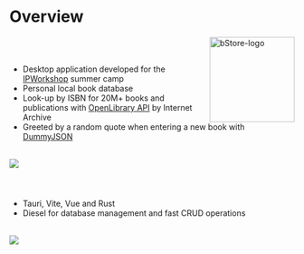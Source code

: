 <h1>Overview</h1>
<img align="right" src="https://github.com/user-attachments/assets/f56ec431-2c9d-4a83-a414-032cc0a0329f" height="150" alt="bStore-logo" />
<br><br>
<ul>
  <li>Desktop application developed for the <a href=https://www.ipworkshop.ro>IPWorkshop</a> summer camp</li>
  <li>Personal local book database</li>
  <li>Look-up by ISBN for 20M+ books and publications with <a href=https://openlibrary.org/developers/api>OpenLibrary API</a> by Internet Archive</li>
  <li>Greeted by a random quote when entering a new book with <a href=https://dummyjson.com/docs/quotes>DummyJSON</a></li>
</ul>
<br>
<img align="center" src="https://github.com/user-attachments/assets/84d365d0-3853-418c-936f-70de193a4180"/>

###
<br>
<ul>
  <li> Tauri, Vite, Vue and Rust </li>
  <li> Diesel for database management and fast CRUD operations </li>
</ul>
<br>
<img align="center" src="https://github.com/user-attachments/assets/b5392ed1-57f3-4f75-9d55-6cfedffdcb69"/>
<br><br>
